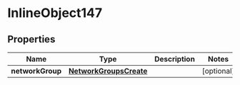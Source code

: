 

# InlineObject147

## Properties

Name | Type | Description | Notes
------------ | ------------- | ------------- | -------------
**networkGroup** | [**NetworkGroupsCreate**](NetworkGroupsCreate.md) |  |  [optional]



